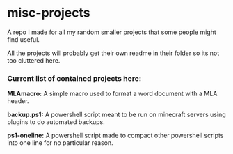 # misc-projects
A repo I made for all my random smaller projects that some people might find useful.

All the projects will probably get their own readme in their folder so its not too cluttered here.

### Current list of contained projects here:

**MLAmacro:** A simple macro used to format a word document with a MLA header.

**backup.ps1:** A powershell script meant to be run on minecraft servers using plugins to do automated backups.

**ps1-oneline:** A powershell script made to compact other powershell scripts into one line for no particular reason.